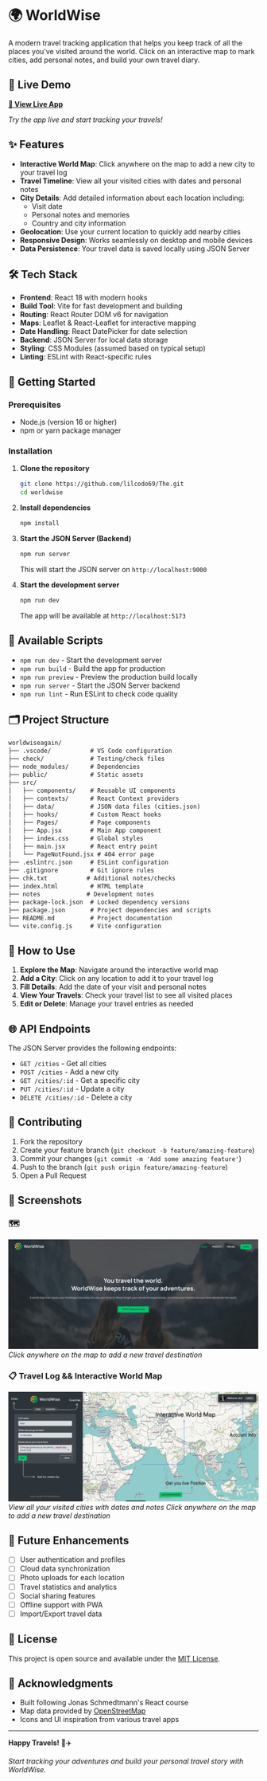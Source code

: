 # 🌍 WorldWise

A modern travel tracking application that helps you keep track of all the places you've visited around the world. Click on an interactive map to mark cities, add personal notes, and build your own travel diary.

## 🚀 Live Demo

**[🔗 View Live App]([(https://odysseyarchive.netlify.app/)](https://odysseyarchive.netlify.app/))**

*Try the app live and start tracking your travels!*

## ✨ Features

- **Interactive World Map**: Click anywhere on the map to add a new city to your travel log
- **Travel Timeline**: View all your visited cities with dates and personal notes
- **City Details**: Add detailed information about each location including:
  - Visit date
  - Personal notes and memories
  - Country and city information
- **Geolocation**: Use your current location to quickly add nearby cities
- **Responsive Design**: Works seamlessly on desktop and mobile devices
- **Data Persistence**: Your travel data is saved locally using JSON Server

## 🛠️ Tech Stack

- **Frontend**: React 18 with modern hooks
- **Build Tool**: Vite for fast development and building
- **Routing**: React Router DOM v6 for navigation
- **Maps**: Leaflet & React-Leaflet for interactive mapping
- **Date Handling**: React DatePicker for date selection
- **Backend**: JSON Server for local data storage
- **Styling**: CSS Modules (assumed based on typical setup)
- **Linting**: ESLint with React-specific rules

## 🚀 Getting Started

### Prerequisites

- Node.js (version 16 or higher)
- npm or yarn package manager

### Installation

1. **Clone the repository**
   ```bash
   git clone https://github.com/lilcodo69/The.git
   cd worldwise
   ```

2. **Install dependencies**
   ```bash
   npm install
   ```

3. **Start the JSON Server (Backend)**
   ```bash
   npm run server
   ```
   This will start the JSON server on `http://localhost:9000`

4. **Start the development server**
   ```bash
   npm run dev
   ```
   The app will be available at `http://localhost:5173`

## 📝 Available Scripts

- `npm run dev` - Start the development server
- `npm run build` - Build the app for production
- `npm run preview` - Preview the production build locally
- `npm run server` - Start the JSON Server backend
- `npm run lint` - Run ESLint to check code quality

## 🗂️ Project Structure

```
worldwiseagain/
├── .vscode/           # VS Code configuration
├── check/             # Testing/check files
├── node_modules/      # Dependencies
├── public/            # Static assets
├── src/
│   ├── components/    # Reusable UI components
│   ├── contexts/      # React Context providers  
│   ├── data/          # JSON data files (cities.json)
│   ├── hooks/         # Custom React hooks
│   ├── Pages/         # Page components
│   ├── App.jsx        # Main App component
│   ├── index.css      # Global styles
│   ├── main.jsx       # React entry point
│   └── PageNotFound.jsx # 404 error page
├── .eslintrc.json     # ESLint configuration
├── .gitignore         # Git ignore rules
├── chk.txt           # Additional notes/checks
├── index.html         # HTML template
├── notes             # Development notes
├── package-lock.json  # Locked dependency versions
├── package.json       # Project dependencies and scripts
├── README.md          # Project documentation
└── vite.config.js     # Vite configuration
```

## 🎯 How to Use

1. **Explore the Map**: Navigate around the interactive world map
2. **Add a City**: Click on any location to add it to your travel log
3. **Fill Details**: Add the date of your visit and personal notes
4. **View Your Travels**: Check your travel list to see all visited places
5. **Edit or Delete**: Manage your travel entries as needed

## 🌐 API Endpoints

The JSON Server provides the following endpoints:

- `GET /cities` - Get all cities
- `POST /cities` - Add a new city
- `GET /cities/:id` - Get a specific city
- `PUT /cities/:id` - Update a city
- `DELETE /cities/:id` - Delete a city

## 🤝 Contributing

1. Fork the repository
2. Create your feature branch (`git checkout -b feature/amazing-feature`)
3. Commit your changes (`git commit -m 'Add some amazing feature'`)
4. Push to the branch (`git push origin feature/amazing-feature`)
5. Open a Pull Request

## 📸 Screenshots

### 🗺️ 
![odesseycapture home page ](public/home.png)
*Click anywhere on the map to add a new travel destination*

### 📋 Travel Log && Interactive World Map
![Main app view](public/Mainapp.png)
*View all your visited cities with dates and notes*
*Click anywhere on the map to add a new travel destination*




## 🔮 Future Enhancements

- [ ] User authentication and profiles
- [ ] Cloud data synchronization
- [ ] Photo uploads for each location
- [ ] Travel statistics and analytics
- [ ] Social sharing features
- [ ] Offline support with PWA
- [ ] Import/Export travel data

## 📄 License

This project is open source and available under the [MIT License](LICENSE).

## 🙏 Acknowledgments

- Built following Jonas Schmedtmann's React course
- Map data provided by [OpenStreetMap](https://www.openstreetmap.org/)
- Icons and UI inspiration from various travel apps

---

**Happy Travels!** 🧳✈️

*Start tracking your adventures and build your personal travel story with WorldWise.*
